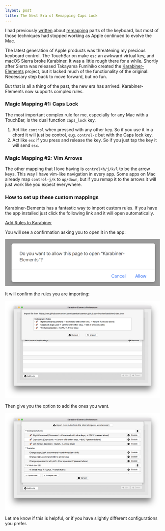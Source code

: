```yaml
---
layout: post
title: The Next Era of Remapping Caps Lock
---
```


I had previously [written](/2010/12/02/remap-capslock-to-control-on-a-mac.html) about [remapping](/2013/06/26/remapping-caps-lock-was-only-the-beginning.html) parts of the keyboard, but most of those techniques had stopped working as Apple continued to evolve the Mac.

The latest generation of Apple products was threatening my precious keyboard control. The TouchBar on make `esc` an awkward virtual key, and macOS Sierra broke Karabiner. It was a little rough there for a while. Shortly after Sierra was released Takayama Fumihiko created the [Karabiner-Elements](https://github.com/tekezo/Karabiner-Elements) project, but it lacked much of the functionality of the original. Necessary step back to move forward, but no fun.

But that is all a thing of the past, the new era has arrived. Karabiner-Elements now supports complex rules.

### Magic Mapping #1: Caps Lock

The most important complex rule for me, especially for any Mac with a TouchBar, is the dual function `caps_lock` key.

1. Act like `control` when pressed with any other key. So if you use it in a chord it will just be control, e.g. `control-c` but with the Caps lock key.
1. Act like `esc` if you press and release the key. So if you just tap the key it will send `esc`.

### Magic Mapping #2: Vim Arrows

The other mapping that I love having is `control+h/j/k/l` to be the arrow keys. This way I have vim-like navigation in every app. Some apps on Mac already map `control-j/k` to `up/down`, but if you remap it to the arrows it will just work like you expect everywhere.

### How to set up these custom mappings

Karabiner-Elements has a fantastic way to import custom rules. If you have the app installed just click the following link and it will open automatically.

[Add Rules to Karabiner](karabiner://karabiner/assets/complex_modifications/import?url=https%3A%2F%2Fraw.githubusercontent.com%2Fcsexton%2Fcsexton.github.com%2Fmaster%2Fkarabiner%2Frules.json)

You will see a confirmation asking you to open it in the app:

![Confirmation Dialog](/images/karabiner-1.png)

It will confirm the rules you are importing:

![Import Dialog](/images/karabiner-2.png)

Then give you the option to add the ones you want.

![Karabiner Complex Rules](/images/karabiner-3.png)

Let me know if this is helpful, or if you have slightly different configurations you prefer.


